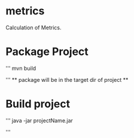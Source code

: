 # metrics
Calculation of Metrics.


# Package Project
 '''
  mvn build
  
  '''
  ** package will be in the target dir of project **

# Build project

'''
java -jar projectName.jar  

'''